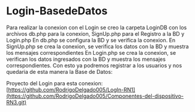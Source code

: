 ﻿# Login-BasedeDatos

Para realizar la conexion con el Login se creo la carpeta LoginDB con los archivos db.php para la conexion, SignUp.php para el Registro a la BD y Login.php
En db.php se configura la BD y se verifica la conexion.
En SignUp.php se crea la conexion, se verifica los datos con la BD y muestra los mensajes correspondientes
En Login.php se crea la conexion, se verifican los datos ingresados con la BD y muestra los mensajes correspondientes.
Con esto ya podremos registrar a los usuarios y nos quedaria de esta manera la Base de Datos:

Proyecto del Login para esta conexion:
[https://github.com/RodrigoDelgado005/LogIn-RN1](https://github.com/RodrigoDelgado005/Componentes-del-dispositivo-RN3.git)
